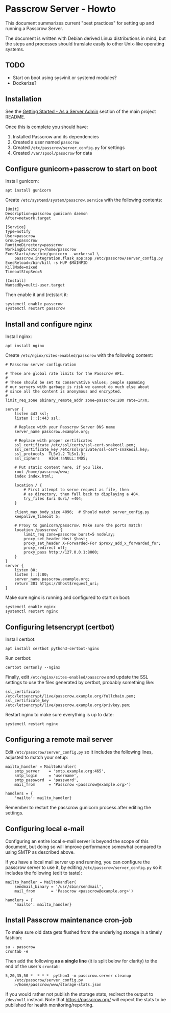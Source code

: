 # Passcrow Server - Howto

This document summarizes current "best practices" for setting up and running
a Passcrow Server.

The document is written with Debian derived Linux distributions in mind, but
the steps and processes should translate easily to other Unix-like operating
systems.


## TODO

   * Start on boot using sysvinit or systemd modules?
   * Dockerize?


## Installation

See the [Getting Started - As a Server
Admin](../README.md#getting-started---as-a-server-admin) section of the
main project README.

Once this is complete you should have:

   1. Installed Passcrow and its dependencies
   2. Created a user named `passcrow`
   3. Created `/etc/passcrow/server_config.py` for settings
   4. Created `/var/spool/passcrow` for data


## Configure gunicorn+passcrow to start on boot

Install gunicorn:

    apt install gunicorn

Create `/etc/systemd/system/passcrow.service` with the following contents:

    [Unit]
    Description=passcrow gunicorn daemon
    After=network.target
    
    [Service]
    Type=notify
    User=passcrow
    Group=passcrow
    RuntimeDirectory=passcrow
    WorkingDirectory=/home/passcrow
    ExecStart=/usr/bin/gunicorn --workers=1 \
        passcrow.integration.flask_app:app /etc/passcrow/server_config.py
    ExecReload=/bin/kill -s HUP $MAINPID
    KillMode=mixed
    TimeoutStopSec=5
    
    [Install]
    WantedBy=multi-user.target

Then enable it and (re)start it:

    systemctl enable passcrow
    systemctl restart passcrow

## Install and configure nginx

Install nginx:

    apt install nginx

Create `/etc/nginx/sites-enabled/passcrow` with the following content:

    # Passcrow server configuration
    
    # These are global rate limits for the Passcrow API.
    #
    # These should be set to conservative values; people spamming
    # our servers with garbage is risk we cannot do much else about
    # since all the content is anonymous and encrypted.
    #
    limit_req_zone $binary_remote_addr zone=passcrow:20m rate=1r/m;
    
    server {
        listen 443 ssl;
        listen [::]:443 ssl;
    
        # Replace with your Passcrow Server DNS name
        server_name passcrow.example.org;
    
        # Replace with proper certificates
        ssl_certificate /etc/ssl/certs/ssl-cert-snakeoil.pem;
        ssl_certificate_key /etc/ssl/private/ssl-cert-snakeoil.key;
        ssl_protocols  TLSv1.2 TLSv1.3;
        ssl_ciphers    HIGH:!aNULL:!MD5;
    
        # Put static content here, if you like.
        root /home/passcrow/www;
        index index.html;
    
        location / {
            # First attempt to serve request as file, then
            # as directory, then fall back to displaying a 404.
            try_files $uri $uri/ =404;
        }
    
        client_max_body_size 4096;  # Should match server_config.py
        keepalive_timeout 5;

        # Proxy to gunicorn/passcrow. Make sure the ports match!
        location /passcrow/ {
            limit_req zone=passcrow burst=5 nodelay;
            proxy_set_header Host $host;
            proxy_set_header X-Forwarded-For $proxy_add_x_forwarded_for;
            proxy_redirect off;
            proxy_pass http://127.0.0.1:8000;
        }
    }
    server {
        listen 80;
        listen [::]:80;
        server_name passcrow.example.org;
        return 301 https://$host$request_uri;
    }

Make sure nginx is running and configured to start on boot:

    systemctl enable nginx
    systemctl restart nginx


## Configuring letsencrypt (certbot)

Install certbot:

    apt install certbot python3-certbot-nginx

Run certbot:

    certbot certonly --nginx

Finally, edit `/etc/nginx/sites-enabled/passcrow` and update the SSL settings
to use the files generated by certbot, probably something like:

    ssl_certificate /etc/letsencrypt/live/passcrow.example.org/fullchain.pem;
    ssl_certificate_key /etc/letsencrypt/live/passcrow.example.org/privkey.pem;

Restart nginx to make sure everything is up to date:

    systemctl restart nginx


## Configuring a remote mail server

Edit `/etc/passcrow/server_config.py` so it includes the following lines,
adjusted to match your setup:

    mailto_handler = MailtoHandler(
        smtp_server    = 'smtp.example.org:465',
        smtp_login     = 'username',
        smtp_password  = 'password',
        mail_from      = 'Passcrow <passcrow@example.org>')
    
    handlers = {
        'mailto': mailto_handler}

Remember to restart the passcrow gunicorn process after editing the settings.


## Configuring local e-mail

Configuring an entire local e-mail server is beyond the scope of this
document, but doing so will improve performance somewhat compared to using
SMTP as described above.

If you have a local mail server up and running, you can configure the
passcrow server to use it, by editing `/etc/passcrow/server_config.py` so
it includes the following (edit to taste):

    mailto_handler = MailtoHandler(
        sendmail_binary = '/usr/sbin/sendmail',
        mail_from       = 'Passcrow <passcrow@example.org>')
    
    handlers = {
        'mailto': mailto_handler}


## Install Passcrow maintenance cron-job

To make sure old data gets flushed from the underlying storage in a
timely fashion:

    su - passcrow
    crontab -e

Then add the following **as a single line** (it is split below for clarity)
to the end of the user's `crontab`:

    5,20,35,50 *  * * *  python3 -m passcrow.server cleanup
        /etc/passcrow/server_config.py
        >/home/passcrow/www/storage-stats.json

If you would rather not publish the storage stats, redirect the output
to `/dev/null` instead.  Note that <https://passcrow.org/> will expect the
stats to be published for health monitoring/reporting.
